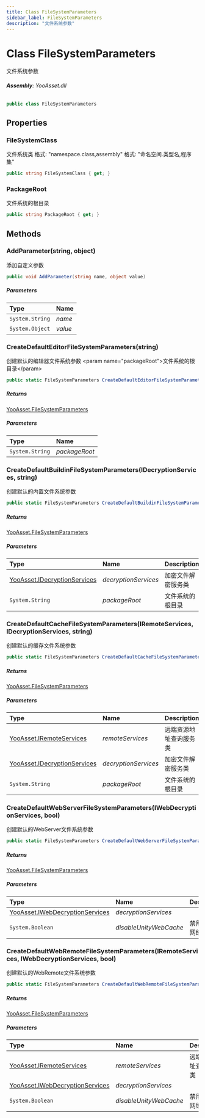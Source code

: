 ```yaml
---
title: Class FileSystemParameters
sidebar_label: FileSystemParameters
description: "文件系统参数"
---
```

# Class FileSystemParameters
文件系统参数

###### **Assembly**: YooAsset.dll

```csharp title="Declaration"
public class FileSystemParameters
```
## Properties
### FileSystemClass
文件系统类
格式: "namespace.class,assembly"
格式: "命名空间.类型名,程序集"

```csharp title="Declaration"
public string FileSystemClass { get; }
```
### PackageRoot
文件系统的根目录

```csharp title="Declaration"
public string PackageRoot { get; }
```
## Methods
### AddParameter(string, object)
添加自定义参数

```csharp title="Declaration"
public void AddParameter(string name, object value)
```

##### Parameters

| Type | Name |
|:--- |:--- |
| `System.String` | *name* |
| `System.Object` | *value* |

### CreateDefaultEditorFileSystemParameters(string)
创建默认的编辑器文件系统参数
&lt;param name="packageRoot"&gt;文件系统的根目录&lt;/param&gt;

```csharp title="Declaration"
public static FileSystemParameters CreateDefaultEditorFileSystemParameters(string packageRoot)
```

##### Returns

[YooAsset.FileSystemParameters](../YooAsset/FileSystemParameters.md)

##### Parameters

| Type | Name |
|:--- |:--- |
| `System.String` | *packageRoot* |

### CreateDefaultBuildinFileSystemParameters(IDecryptionServices, string)
创建默认的内置文件系统参数

```csharp title="Declaration"
public static FileSystemParameters CreateDefaultBuildinFileSystemParameters(IDecryptionServices decryptionServices = null, string packageRoot = null)
```

##### Returns

[YooAsset.FileSystemParameters](../YooAsset/FileSystemParameters.md)

##### Parameters

| Type | Name | Description |
|:--- |:--- |:--- |
| [YooAsset.IDecryptionServices](../YooAsset/IDecryptionServices.md) | *decryptionServices* | 加密文件解密服务类 |
| `System.String` | *packageRoot* | 文件系统的根目录 |

### CreateDefaultCacheFileSystemParameters(IRemoteServices, IDecryptionServices, string)
创建默认的缓存文件系统参数

```csharp title="Declaration"
public static FileSystemParameters CreateDefaultCacheFileSystemParameters(IRemoteServices remoteServices, IDecryptionServices decryptionServices = null, string packageRoot = null)
```

##### Returns

[YooAsset.FileSystemParameters](../YooAsset/FileSystemParameters.md)

##### Parameters

| Type | Name | Description |
|:--- |:--- |:--- |
| [YooAsset.IRemoteServices](../YooAsset/IRemoteServices.md) | *remoteServices* | 远端资源地址查询服务类 |
| [YooAsset.IDecryptionServices](../YooAsset/IDecryptionServices.md) | *decryptionServices* | 加密文件解密服务类 |
| `System.String` | *packageRoot* | 文件系统的根目录 |

### CreateDefaultWebServerFileSystemParameters(IWebDecryptionServices, bool)
创建默认的WebServer文件系统参数

```csharp title="Declaration"
public static FileSystemParameters CreateDefaultWebServerFileSystemParameters(IWebDecryptionServices decryptionServices = null, bool disableUnityWebCache = false)
```

##### Returns

[YooAsset.FileSystemParameters](../YooAsset/FileSystemParameters.md)

##### Parameters

| Type | Name | Description |
|:--- |:--- |:--- |
| [YooAsset.IWebDecryptionServices](../YooAsset/IWebDecryptionServices.md) | *decryptionServices* |  |
| `System.Boolean` | *disableUnityWebCache* | 禁用Unity的网络缓存 |

### CreateDefaultWebRemoteFileSystemParameters(IRemoteServices, IWebDecryptionServices, bool)
创建默认的WebRemote文件系统参数

```csharp title="Declaration"
public static FileSystemParameters CreateDefaultWebRemoteFileSystemParameters(IRemoteServices remoteServices, IWebDecryptionServices decryptionServices = null, bool disableUnityWebCache = false)
```

##### Returns

[YooAsset.FileSystemParameters](../YooAsset/FileSystemParameters.md)

##### Parameters

| Type | Name | Description |
|:--- |:--- |:--- |
| [YooAsset.IRemoteServices](../YooAsset/IRemoteServices.md) | *remoteServices* | 远端资源地址查询服务类 |
| [YooAsset.IWebDecryptionServices](../YooAsset/IWebDecryptionServices.md) | *decryptionServices* |  |
| `System.Boolean` | *disableUnityWebCache* | 禁用Unity的网络缓存 |

